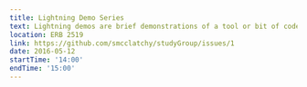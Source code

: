 ```yaml
---
title: Lightning Demo Series
text: Lightning demos are brief demonstrations of a tool or bit of code that solve a common problem in research.
location: ERB 2519
link: https://github.com/smcclatchy/studyGroup/issues/1
date: 2016-05-12
startTime: '14:00'
endTime: '15:00'
---
```

